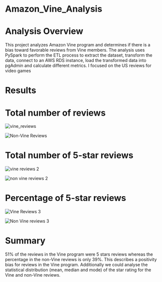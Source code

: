 # Amazon_Vine_Analysis

# Analysis Overview

  This project analyzes Amazon Vine program and determines if there is a bias toward favorable reviews from Vine members.
The analysis uses PySpark to perform the ETL process to extract the dataset, transform the data, connect to an AWS RDS instance, load the transformed data into pgAdmin and calculate different metrics.
I focused on the US reviews for video games


# Results

# Total number of reviews
![vine_reviews](https://user-images.githubusercontent.com/100040621/174656022-1d145ae7-494b-4e54-9d88-c111b49ec4fd.png)

![Non-Vine Reviews](https://user-images.githubusercontent.com/100040621/174656045-8df7625f-59d3-4a0e-8d2a-a3105355fa89.png)



# Total number of 5-star reviews
![vine reviews 2](https://user-images.githubusercontent.com/100040621/174656096-0c9d033d-f9df-43e1-8713-e1aa6cdc3c03.png)

![non vine reviews 2](https://user-images.githubusercontent.com/100040621/174656122-5cc40ea3-389c-4b42-bf12-95e63dc1b73a.png)


# Percentage of 5-star reviews
![Vine Reviews 3](https://user-images.githubusercontent.com/100040621/174656188-b3c87b59-7277-4367-92ee-a632f38604b2.png)

![Non Vine reviews 3](https://user-images.githubusercontent.com/100040621/174656252-88f96a82-2244-4b07-afa1-4d3063da090a.png)






# Summary

51% of the reviews in the Vine program were 5 stars reviews whereas the percentage in the non-Vine reviews is only 39%. This describes a positivity bias for reviews in the Vine program.
Additionally we could analyse the statistical distribution (mean, median and mode) of the star rating for the Vine and non-Vine reviews.
